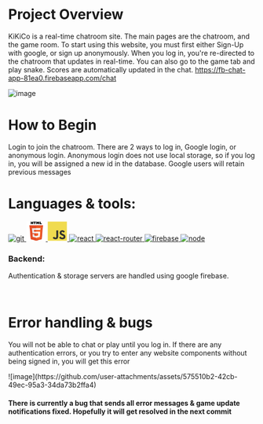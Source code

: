 <h1>Project Overview</h1>

KiKiCo is a real-time chatroom site. The main pages are the chatroom, and the game room. To start using this website, you must first either Sign-Up with google, or sign up anonymously. When you log in, you're re-directed to the chatroom that updates in real-time. You can also go to the game tab and play snake. Scores are automatically updated in the chat. https://fb-chat-app-81ea0.firebaseapp.com/chat

![image](https://github.com/user-attachments/assets/4f02292c-e6f0-48ce-be77-1e5ea9be14bf)


<h1>How to Begin</h1>

Login to join the chatroom. There are 2 ways to log in, Google login, or anonymous login. Anonymous login does not use local storage, so if you log in, you will be assigned a new id in the database. Google users will retain previous messages

<h1>Languages & tools:</h1>
<p align="left"> 
 
  <a href="https://git-scm.com/" target="_blank" rel="noreferrer"> <img src="https://www.vectorlogo.zone/logos/git-scm/git-scm-icon.svg" alt="git" width="40" height="40"/> </a> 
  <a href="https://www.w3.org/html/" target="_blank" rel="noreferrer"> <img src="https://raw.githubusercontent.com/devicons/devicon/master/icons/html5/html5-original-wordmark.svg" alt="html5" width="40" height="40"/> </a> 
  <a href="https://developer.mozilla.org/en-US/docs/Web/JavaScript" target="_blank" rel="noreferrer"> <img src="https://raw.githubusercontent.com/devicons/devicon/master/icons/javascript/javascript-original.svg" alt="javascript" width="40" height="40"/> </a>
  <a href="https://react.dev/" target="_blank" rel="noreferrer"> <img src="https://cdn.jsdelivr.net/gh/devicons/devicon@latest/icons/react/react-original.svg" alt="react" width="40" height="40"/> </a>
  <a href="https://reactrouter.com/" target="_blank" rel="noreferrer"> <img src="https://cdn.jsdelivr.net/gh/devicons/devicon@latest/icons/reactrouter/reactrouter-original-wordmark.svg" alt="react-router" width="40" height="40"/> </a>
   <a href="https://firebase.google.com/" target="_blank" rel="noreferrer"> <img src="https://cdn.jsdelivr.net/gh/devicons/devicon@latest/icons/firebase/firebase-original.svg" alt="firebase" width="40" height="40"/> </a>
   <a href="https://nodejs.org/en" target="_blank" rel="noreferrer"> <img src="https://cdn.jsdelivr.net/gh/devicons/devicon@latest/icons/nodejs/nodejs-original.svg" alt="node" width="40" height="40"/> </a>
  </p>
<h3>Backend:</h3>
<p>Authentication & storage servers are handled using google firebase.</p>
<br>
<h1>Error handling & bugs</h1>
<p>You will not be able to chat or play until you log in. If there are any authentication errors, or you try to enter any website components without being signed in, you will get this error</p>
![image](https://github.com/user-attachments/assets/575510b2-42cb-49ec-95a3-34da73b2ffa4)


<h4>There is currently a bug that sends all error messages & game update notifications fixed. Hopefully it will get resolved in the next commit</h4>
